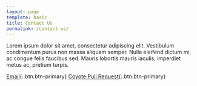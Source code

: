 ```yaml
---
layout: page
template: basic
title: Contact Us
permalink: /contact-us/
---
```


Lorem ipsum dolor sit amet, consectetur adipiscing elit. Vestibulum condimentum purus non massa aliquam semper. Nulla eleifend dictum mi, ac congue felis faucibus sed. Mauris lobortis mauris iaculis, imperdiet metus ac, pretium turpis.


[Email](mailto:coyote@microsoft.com){:.btn.btn-primary}
[Coyote Pull Request](https://github.com/microsoft/coyote/pulls){:.btn.btn-primary}
